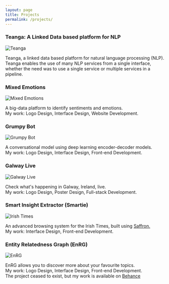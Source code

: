 ```yaml
---
layout: page
title: Projects
permalink: /projects/
---
```


<div id="projects" class="basic-grid">
	<div class="post shadow-effect">
		<a href="http://teanga.io/" target="_blank" class="post-link"></a>
		<h3>Teanga: A Linked Data based platform for NLP </h3>
		<img src="{{ site.baseurl }}/images/projects/teanga.png" alt="Teanga">
		<p>
			Teanga, a linked data based platform for natural language processing (NLP). Teanga enables the use of many NLP services from a single interface, whether the need was to use a single service or multiple services in a pipeline.
		</p>
	</div>
	<div class="post shadow-effect">
		<a href="http://mixedemotions.insight-centre.org/" target="_blank" class="post-link"></a>
		<h3>Mixed Emotions</h3>
		<img src="{{ site.baseurl }}/images/projects/mixedemotions.png" alt="Mixed Emotions">
		<p>
			A big-data platform to identify sentiments and emotions.<br>
			My work: Logo Design, Interface Design, Website Development.
		</p>
	</div>
	<div class="post shadow-effect">
		<a href="http://server1.nlp.insight-centre.org/grumpybot/" target="_blank" class="post-link"></a>
		<h3>Grumpy Bot</h3>
		<img src="{{ site.baseurl }}/images/projects/grumpybot.png" alt="Grumpy Bot">
		<p>
			A conversational model using deep learning encoder-decoder models.<br>
			My work: Logo Design, Interface Design, Front-end Development.
		</p>
	</div>
	<div class="post shadow-effect">
		<a href="http://t.hmz.ie/gl" target="_blank" class="post-link"></a>
		<h3>Galway Live</h3>
		<img src="{{ site.baseurl }}/images/projects/galwaylive.png" alt="Galway Live">
		<p>
			Check what's happening in Galway, Ireland, live.<br>
			My work: Logo Design, Poster Design, Full-stack Development.
		</p>
	</div>
	<div class="post shadow-effect">
		<a href="http://smartie.ie/" target="_blank" class="post-link"></a>
		<h3>Smart Insight Extractor (Smartie)</h3>
		<img src="{{ site.baseurl }}/images/projects/irishtimes.png" alt="Irish Times">
		<p>
			An advanced browsing system for the Irish Times, built using <a href="http://saffron.insight-centre.org/" target="_blank" class="post-link">Saffron.</a><br>
			My work: Interface Design, Front-end Development.
		</p>
	</div>
	<div class="post shadow-effect">
		<a href="https://www.behance.net/gallery/32361791/EnRG-Entity-Relatedness-Graph" target="_blank" class="post-link"></a>
		<h3>Entity Relatedness Graph (EnRG)</h3>
		<img src="{{ site.baseurl }}/images/projects/enrg.png" alt="EnRG"> 
		<p>
			EnRG allows you to discover more about your favourite topics.<br>
			My work: Logo Design, Interface Design, Front-end Development.<br>
			The project ceased to exist, but my work is available on <a href="https://www.behance.net/gallery/32361791/EnRG-Entity-Relatedness-Graph" target="_blank">Behance</a>
		</p>
	</div>
</div>
